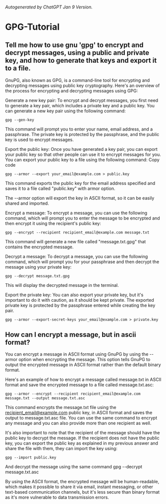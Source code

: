 ###### Autogenerated by ChatGPT Jan 9 Version.  

# GPG-Tutorial

## Tell me how to use gnu 'gpg' to encrypt and decrypt messages, using a public and private key, and how to generate that keys and export it to a file.

GnuPG, also known as GPG, is a command-line tool for encrypting and decrypting messages using public key cryptography. Here's an overview of the process for encrypting and decrypting messages using GPG:

Generate a new key pair: To encrypt and decrypt messages, you first need to generate a key pair, which includes a private key and a public key. You can generate a new key pair using the following command:
```
gpg --gen-key
```

This command will prompt you to enter your name, email address, and a passphrase. The private key is protected by the passphrase, and the public key is used to encrypt messages.

Export the public key: Once you have generated a key pair, you can export your public key so that other people can use it to encrypt messages for you. You can export your public key to a file using the following command:
Copy code
```
gpg --armor --export your_email@example.com > public.key
```
This command exports the public key for the email address specified and saves it to a file called "public.key" with armor option.

The --armor option will export the key in ASCII format, so it can be easily shared and imported.

Encrypt a message: To encrypt a message, you can use the following command, which will prompt you to enter the message to be encrypted and then encrypt it using the recipient's public key:
```
gpg --encrypt --recipient recipient_email@example.com message.txt
```
This command will generate a new file called "message.txt.gpg" that contains the encrypted message.

Decrypt a message: To decrypt a message, you can use the following command, which will prompt you for your passphrase and then decrypt the message using your private key:
```
gpg --decrypt message.txt.gpg
```
This will display the decrypted message in the terminal.

Export the private key: You can also export your private key, but it's important to do it with caution, as it should be kept private. The exported private key is protected by the passphrase entered while creating the key pair.
```
gpg --armor --export-secret-keys your_email@example.com > private.key
```

## How can I encrypt a message, but in ascii format?

You can encrypt a message in ASCII format using GnuPG by using the --armor option when encrypting the message. This option tells GnuPG to output the encrypted message in ASCII format rather than the default binary format.

Here's an example of how to encrypt a message called message.txt in ASCII format and save the encrypted message to a file called message.txt.asc:

```
gpg --armor --encrypt --recipient recipient_email@example.com message.txt --output message.txt.asc
```
This command encrypts the message.txt file using the recipient_email@example.com public key, in ASCII format and saves the output to message.txt.asc file.
You can use the same command to encrypt any message and you can also provide more than one recipient as well.

It's also important to note that the recipient of the message should have the public key to decrypt the message. If the recipient does not have the public key, you can export the public key as explained in my previous answer and share the file with them, they can import the key using:

```
gpg --import public.key
```
And decrypt the message using the same command gpg --decrypt message.txt.asc

By using the ASCII format, the encrypted message will be human-readable, which makes it possible to share it via email, instant messaging, or other text-based communication channels, but it's less secure than binary format as it's more vulnerable to data transmission errors.





 
